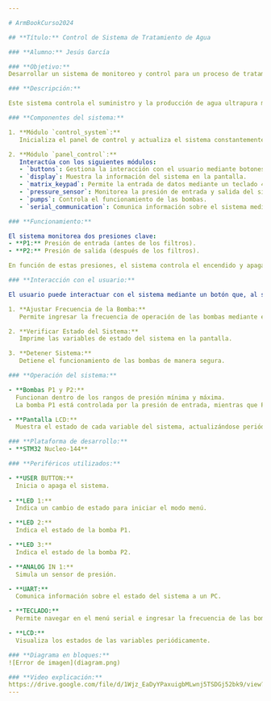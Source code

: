```yaml
---

# ArmBookCurso2024

## **Título:** Control de Sistema de Tratamiento de Agua

### **Alumno:** Jesús García

### **Objetivo:**  
Desarrollar un sistema de monitoreo y control para un proceso de tratamiento de agua.

### **Descripción:**

Este sistema controla el suministro y la producción de agua ultrapura mediante un tratamiento por ósmosis inversa. Utiliza diferentes módulos y periféricos para monitorear la presión y gestionar las bombas, optimizando el proceso de tratamiento de agua y garantizando su seguridad y eficiencia.

### **Componentes del sistema:**

1. **Módulo `control_system`:**  
   Inicializa el panel de control y actualiza el sistema constantemente.

2. **Módulo `panel_control`:**  
   Interactúa con los siguientes módulos:
   - `buttons`: Gestiona la interacción con el usuario mediante botones.
   - `display`: Muestra la información del sistema en la pantalla.
   - `matrix_keypad`: Permite la entrada de datos mediante un teclado 4x3.
   - `pressure_sensor`: Monitorea la presión de entrada y salida del sistema.
   - `pumps`: Controla el funcionamiento de las bombas.
   - `serial_communication`: Comunica información sobre el sistema mediante UART.

### **Funcionamiento:**

El sistema monitorea dos presiones clave:
- **P1:** Presión de entrada (antes de los filtros).
- **P2:** Presión de salida (después de los filtros).

En función de estas presiones, el sistema controla el encendido y apagado de las bombas para evitar condiciones peligrosas como la falta de agua o sobrepresión.

### **Interacción con el usuario:**

El usuario puede interactuar con el sistema mediante un botón que, al ser presionado de manera extendida, despliega un menú serial con las siguientes opciones:

1. **Ajustar Frecuencia de la Bomba:**  
   Permite ingresar la frecuencia de operación de las bombas mediante el teclado de 4x3.

2. **Verificar Estado del Sistema:**  
   Imprime las variables de estado del sistema en la pantalla.

3. **Detener Sistema:**  
   Detiene el funcionamiento de las bombas de manera segura.

### **Operación del sistema:**

- **Bombas P1 y P2:**  
  Funcionan dentro de los rangos de presión mínima y máxima.  
  La bomba P1 está controlada por la presión de entrada, mientras que P2 se controla por la presión de salida.

- **Pantalla LCD:**  
  Muestra el estado de cada variable del sistema, actualizándose periódicamente.

### **Plataforma de desarrollo:**
- **STM32 Nucleo-144**

### **Periféricos utilizados:**

- **USER BUTTON:**  
  Inicia o apaga el sistema.
  
- **LED 1:**  
  Indica un cambio de estado para iniciar el modo menú.

- **LED 2:**  
  Indica el estado de la bomba P1.

- **LED 3:**  
  Indica el estado de la bomba P2.

- **ANALOG IN 1:**  
  Simula un sensor de presión.

- **UART:**  
  Comunica información sobre el estado del sistema a un PC.

- **TECLADO:**  
  Permite navegar en el menú serial e ingresar la frecuencia de las bombas.

- **LCD:**  
  Visualiza los estados de las variables periódicamente.

### **Diagrama en bloques:**
![Error de imagen](diagram.png)

### **Video explicación:**
https://drive.google.com/file/d/1Wjz_EaDyYPaxuigbMLwnj5TSDGj52bk9/view?usp=drive_link
---
```

